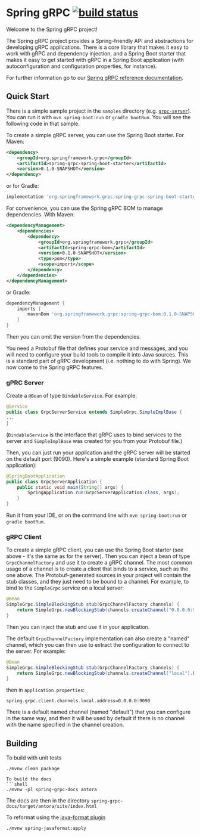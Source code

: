 # Spring gRPC [![build status](https://github.com/spring-projects-experimental/spring-grpc/actions/workflows/deploy.yml/badge.svg)](https://github.com/spring-projects/spring-grpc/actions/workflows/deploy.yml)

Welcome to the Spring gRPC project!

The Spring gRPC project provides a Spring-friendly API and abstractions for developing gRPC applications. There is a core library that makes it easy to work with gRPC and dependency injection, and a Spring Boot starter that makes it easy to get started with gRPC in a Spring Boot application (with autoconfiguration and configuration properties, for instance).

For further information go to our [Spring gRPC reference documentation](https://docs.spring.io/spring-grpc/reference/).

## Quick Start

There is a simple sample project in the `samples` directory (e.g. [`grpc-server`](https://github.com/spring-projects-experimental/spring-grpc/tree/main/samples/grpc-server)). You can run it with `mvn spring-boot:run` or `gradle bootRun`. You will see the following code in that sample.

To create a simple gRPC server, you can use the Spring Boot starter. For Maven:

```xml
<dependency>
	<groupId>org.springframework.grpc</groupId>
	<artifactId>spring-grpc-spring-boot-starter</artifactId>
	<version>0.1.0-SNAPSHOT</version>
</dependency>
```

or for Gradle:

```groovy
implementation 'org.springframework.grpc:spring-grpc-spring-boot-starter:0.1.0-SNAPSHOT'
```

For convenience, you can use the Spring gRPC BOM to manage dependencies. With Maven:

```xml
<dependencyManagement>
	<dependencies>
		<dependency>
			<groupId>org.springframework.grpc</groupId>
			<artifactId>spring-grpc-bom</artifactId>
			<version>0.1.0-SNAPSHOT</version>
			<type>pom</type>
			<scope>import</scope>
		</dependency>
	</dependencies>
</dependencyManagement>
```

or Gradle:

```groovy
dependencyManagement {
	imports {
		mavenBom 'org.springframework.grpc:spring-grpc-bom:0.1.0-SNAPSHOT'
	}
}
```

Then you can omit the version from the dependencies.

You need a Protobuf file that defines your service and messages, and you will need to configure your build tools to compile it into Java sources. This is a standard part of gRPC development (i.e. nothing to do with Spring). We now come to the Spring gRPC features.

### gPRC Server

Create a `@Bean` of type `BindableService`. For example:

```java
@Service
public class GrpcServerService extends SimpleGrpc.SimpleImplBase {
...
}
```

(`BindableService` is the interface that gRPC uses to bind services to the server and `SimpleImplBase` was created for you from your Protobuf file.)

Then, you can just run your application and the gRPC server will be started on the default port (9090). Here's a simple example (standard Spring Boot application):

```java
@SpringBootApplication
public class GrpcServerApplication {
	public static void main(String[] args) {
		SpringApplication.run(GrpcServerApplication.class, args);
	}
}
```

Run it from your IDE, or on the command line with `mvn spring-boot:run` or `gradle bootRun`.

### gRPC Client

To create a simple gRPC client, you can use the Spring Boot starter (see above - it's the same as for the server). Then you can inject a bean of type `GrpcChannelFactory` and use it to create a gRPC channel. The most common usage of a channel is to create a client that binds to a service, such as the one above. The Protobuf-generated sources in your project will contain the stub classes, and they just need to be bound to a channel. For example, to bind to the `SimpleGrpc` service on a local server:

```java
@Bean
SimpleGrpc.SimpleBlockingStub stub(GrpcChannelFactory channels) {
	return SimpleGrpc.newBlockingStub(channels.createChannel("0.0.0.0:9090").build());
}
```

Then you can inject the stub and use it in your application.

The default `GrpcChannelFactory` implementation can also create a "named" channel, which you can then use to extract the configuration to connect to the server. For example:

```java
@Bean
SimpleGrpc.SimpleBlockingStub stub(GrpcChannelFactory channels) {
	return SimpleGrpc.newBlockingStub(channels.createChannel("local").build());
}
```

then in `application.properties`:

```properties
spring.grpc.client.channels.local.address=0.0.0.0:9090
```

There is a default named channel (named "default") that you can configure in the same way, and then it will be used by default if there is no channel with the name specified in the channel creation.

## Building

To build with unit tests

```shell
./mvnw clean package
```

```
To build the docs
```shell
./mvnw -pl spring-grpc-docs antora
```

The docs are then in the directory `spring-grpc-docs/target/antora/site/index.html`

To reformat using the [java-format plugin](https://github.com/spring-io/spring-javaformat)
```shell
./mvnw spring-javaformat:apply
```
